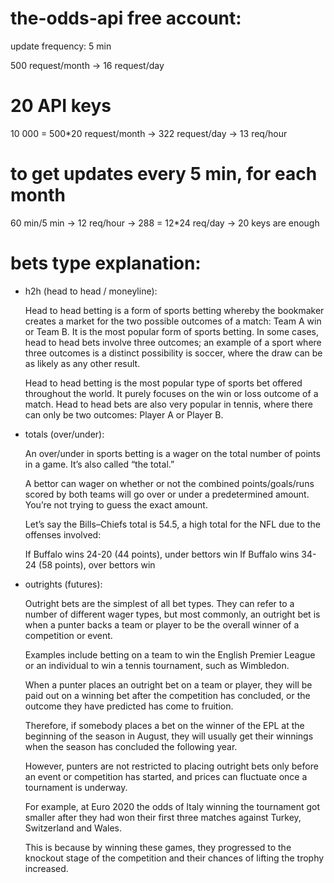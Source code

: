 # the-odds-api free account:
update frequency: 5 min 

500 request/month
-> 16 request/day

# 20 API keys

10 000 = 500*20 request/month
-> 322 request/day -> 13 req/hour

# to get updates every 5 min, for each month
60 min/5 min -> 12 req/hour -> 288 = 12*24 req/day -> 20 keys are enough




# bets type explanation:

- h2h (head to head / moneyline):

    Head to head betting is a form of sports betting whereby the bookmaker creates a market for the two possible outcomes of a match: Team A win or Team B. It is the most popular form of sports betting. In some cases, head to head bets involve three outcomes; an example of a sport where three outcomes is a distinct possibility is soccer, where the draw can be as likely as any other result.

    Head to head betting is the most popular type of sports bet offered throughout the world. It purely focuses on the win or loss outcome of a match. Head to head bets are also very popular in tennis, where there can only be two outcomes: Player A or Player B.

- totals (over/under):

    An over/under in sports betting is a wager on the total number of points in a game. It’s also called “the total.”

    A bettor can wager on whether or not the combined points/goals/runs scored by both teams will go over or under a predetermined amount. You’re not trying to guess the exact amount.

    Let’s say the Bills–Chiefs total is 54.5, a high total for the NFL due to the offenses involved:

    If Buffalo wins 24-20 (44 points), under bettors win
    If Buffalo wins 34-24 (58 points), over bettors win

- outrights (futures):

    Outright bets are the simplest of all bet types. They can refer to a number of different wager types, but most commonly, an outright bet is when a punter backs a team or player to be the overall winner of a competition or event.

    Examples include betting on a team to win the English Premier League or an individual to win a tennis tournament, such as Wimbledon.

    When a punter places an outright bet on a team or player, they will be paid out on a winning bet after the competition has concluded, or the outcome they have predicted has come to fruition.

    Therefore, if somebody places a bet on the winner of the EPL at the beginning of the season in August, they will usually get their winnings when the season has concluded the following year.

    However, punters are not restricted to placing outright bets only before an event or competition has started, and prices can fluctuate once a tournament is underway.

    For example, at Euro 2020 the odds of Italy winning the tournament got smaller after they had won their first three matches against Turkey, Switzerland and Wales.

    This is because by winning these games, they progressed to the knockout stage of the competition and their chances of lifting the trophy increased.
    


